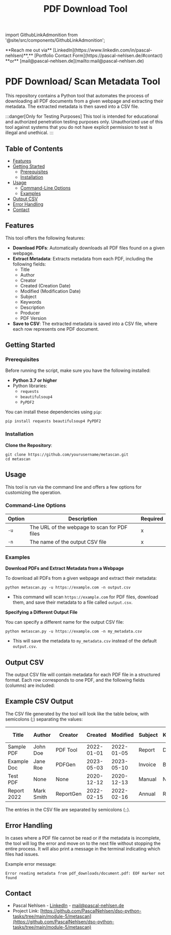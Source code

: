 ﻿---
id: metascan
title: PDF Download Tool
sidebar_label: PDF Download Tool
sidebar_position: 5
---

import GithubLinkAdmonition from '@site/src/components/GithubLinkAdmonition';

<GithubLinkAdmonition link="https://github.com/PascalNehlsen/dso-python-tasks/tree/main/module-5/metascan" text="Github Repository" type="info">
**Reach me out via** [LinkedIn](https://www.linkedin.com/in/pascal-nehlsen)**,** [Portfolio Contact Form](https://pascal-nehlsen.de/#contact) **or** [mail@pascal-nehlsen.de](mailto:mail@pascal-nehlsen.de)
</GithubLinkAdmonition>

# PDF Download/ Scan Metadata Tool

This repository contains a Python tool that automates the process of downloading all PDF documents from a given webpage and extracting their metadata. The extracted metadata is then saved into a CSV file.

:::danger[Only for Testing Purposes]
This tool is intended for educational and authorized penetration testing purposes only. Unauthorized use of this tool against systems that you do not have explicit permission to test is illegal and unethical.
:::

## Table of Contents

- [Features](#features)
- [Getting Started](#getting-started)
  - [Prerequisites](#prerequisites)
  - [Installation](#installation)
- [Usage](#usage)
  - [Command-Line Options](#command-line-options)
  - [Examples](#examples)
- [Output CSV](#output-csv)
- [Error Handling](#error-handling)
- [Contact](#contact)

## Features

This tool offers the following features:

- **Download PDFs**: Automatically downloads all PDF files found on a given webpage.
- **Extract Metadata**: Extracts metadata from each PDF, including the following fields:
  - Title
  - Author
  - Creator
  - Created (Creation Date)
  - Modified (Modification Date)
  - Subject
  - Keywords
  - Description
  - Producer
  - PDF Version
- **Save to CSV**: The extracted metadata is saved into a CSV file, where each row represents one PDF document.

## Getting Started

### Prerequisites

Before running the script, make sure you have the following installed:

- **Python 3.7 or higher**
- Python libraries:
  - `requests`
  - `beautifulsoup4`
  - `PyPDF2`

You can install these dependencies using `pip`:

```shell
pip install requests beautifulsoup4 PyPDF2
```

### Installation

**Clone the Repository**:

```shell
git clone https://github.com/yourusername/metascan.git
cd metascan
```

## Usage

This tool is run via the command line and offers a few options for customizing the operation.

### Command-Line Options

| Option | Description                                  | Required |
| ------ | -------------------------------------------- | -------- |
| `-u`   | The URL of the webpage to scan for PDF files | x        |
| `-n`   | The name of the output CSV file              | x        |

### Examples

**Download PDFs and Extract Metadata from a Webpage**

To download all PDFs from a given webpage and extract their metadata:

```shell
python metascan.py -u https://example.com -n output.csv
```

- This command will scan `https://example.com` for PDF files, download them, and save their metadata to a file called `output.csv`.

**Specifying a Different Output File**

You can specify a different name for the output CSV file:

```shell
python metascan.py -u https://example.com -n my_metadata.csv
```

- This will save the metadata to `my_metadata.csv` instead of the default `output.csv`.

## Output CSV

The output CSV file will contain metadata for each PDF file in a structured format. Each row corresponds to one PDF, and the following fields (columns) are included:

## Example CSV Output

The CSV file generated by the tool will look like the table below, with semicolons (;) separating the values:

| Title       | Author     | Creator   | Created    | Modified   | Subject | Keywords | Description   | Producer    | PDF Version |
| ----------- | ---------- | --------- | ---------- | ---------- | ------- | -------- | ------------- | ----------- | ----------- |
| Sample PDF  | John Doe   | PDF Tool  | 2022-01-01 | 2022-01-05 | Report  | Data     | Sample file   | Adobe       | 1.7         |
| Example Doc | Jane Roe   | PDFGen    | 2023-05-03 | 2023-05-10 | Invoice | Billing  | Invoice file  | LibreOffice | 1.6         |
| Test PDF    | None       | None      | 2020-12-12 | 2020-12-13 | Manual  | None     | User manual   | Foxit       | 1.4         |
| Report 2022 | Mark Smith | ReportGen | 2022-02-15 | 2022-02-16 | Annual  | Report   | Yearly Report | Adobe       | 1.7         |

The entries in the CSV file are separated by semicolons (`;`).

## Error Handling

In cases where a PDF file cannot be read or if the metadata is incomplete, the tool will log the error and move on to the next file without stopping the entire process. It will also print a message in the terminal indicating which files had issues.

Example error message:

```shell
Error reading metadata from pdf_downloads/document.pdf: EOF marker not found
```

## Contact

- Pascal Nehlsen - [LinkedIn](https://www.linkedin.com/in/pascal-nehlsen) - [mail@pascal-nehlsen.de](mailto:mail@pascal-nehlsen.de)
- Project Link: [https://github.com/PascalNehlsen/dso-python-tasks/tree/main/module-5/metascan](https://github.com/PascalNehlsen/dso-python-tasks/tree/main/module-5/metascan)
